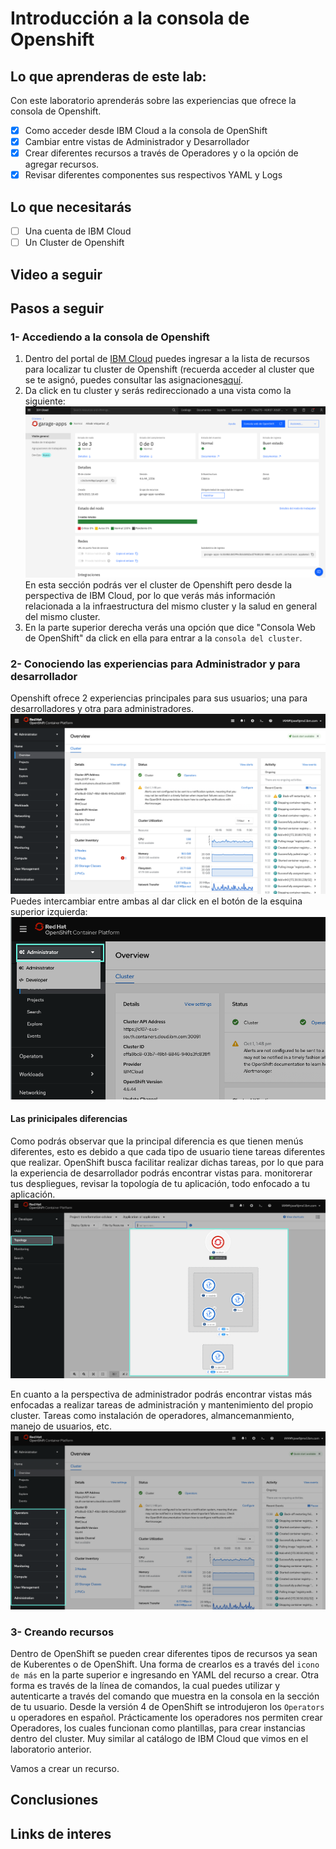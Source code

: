 #  Introducción a la consola de Openshift
## Lo que aprenderas de este lab:
Con este laboratorio aprenderás sobre las experiencias que ofrece la consola de Openshift. 
 - [x] Como acceder desde IBM Cloud a la consola de OpenShift
 - [x] Cambiar entre vistas de Administrador y Desarrollador
 - [x] Crear diferentes recursos a través de Operadores y o la opción de agregar recursos. 
 - [x] Revisar diferentes componentes sus respectivos YAML y Logs
## Lo que necesitarás
  - [ ] Una cuenta de IBM Cloud
  - [ ] Un Cluster de Openshift
## Video a seguir

## Pasos a seguir

### 1- Accediendo a la consola de Openshift
1. Dentro del portal de [IBM Cloud](https://cloud.ibm.com) puedes ingresar a la lista de recursos para localizar
tu cluster de Openshift (recuerda acceder al cluster que se te asignó, puedes consultar las asignaciones[aquí](https://github.com/joeg1307/bootcamp#asignaciones-de-espacios-y-puertos).
2. Da click en tu cluster y serás redireccionado a una vista como la siguiente:
  ![lab-3-OpenshiftIBMCloud.png](images/lab-3-OpenshiftIBMCloud.png)
  En esta sección podrás ver el cluster de Openshift pero desde la perspectiva de IBM Cloud, por lo que verás más información relacionada a la
  infraestructura del mismo cluster y la salud en general del mismo cluster.
3. En la parte superior derecha verás una opción que dice "Consola Web de OpenShift" da click en ella para entrar a la `consola del cluster`.

### 2- Conociendo las experiencias para Administrador y para desarrollador
Openshift ofrece 2 experiencias principales para sus usuarios; una para desarrolladores y otra para administradores.
![vistahome](images/lab-3-OpenshiftIHome.png)
Puedes intercambiar entre ambas al dar click en el botón de la esquina superior izquierda:
![changeExperience](images/lab-3-OpenshiftchangeExperience.png)

#### Las prinicipales diferencias 
Como podrás observar que la principal diferencia es que tienen menús diferentes, esto es debido a que cada tipo de usuario tiene tareas diferentes que realizar. 
OpenShift busca facilitar realizar dichas tareas, por lo que para la experiencia de desarrollador podrás encontrar vistas para. monitorerar tus despliegues, 
revisar la topología de tu aplicación, todo enfocado a tu aplicación. 
![developerExperience](images/lab-3-OpenshiftDeveloper.png)

En cuanto a la perspectiva de administrador podrás encontrar vistas más enfocadas a realizar tareas de administración y mantenimiento del propio cluster.
Tareas como instalación de operadores, almancemanmiento, manejo de usuarios, etc.
![changeLab](images/lab-3-OpenshiftAdmin.png)

### 3- Creando recursos
Dentro de OpenShift se pueden crear diferentes tipos de recursos ya sean de Kuberentes o de OpenShift. 
Una forma de crearlos es a través del `icono de más` en la parte superior e ingresando en YAML del recurso a crear.
Otra forma es través de la línea de comandos, la cual puedes utilizar y autenticarte a través del comando que muestra en la consola en la sección de tu usuario.
Desde la versión 4 de OpenShift se introdujeron los `Operators` u operadores en español. Prácticamente los operadores nos permiten crear Operadores, los cuales
funcionan como plantillas, para crear instancias dentro del cluster. Muy similar al catálogo de IBM Cloud que vimos en el laboratorio anterior. 

Vamos a crear un recurso. 
## Conclusiones

## Links de interes
